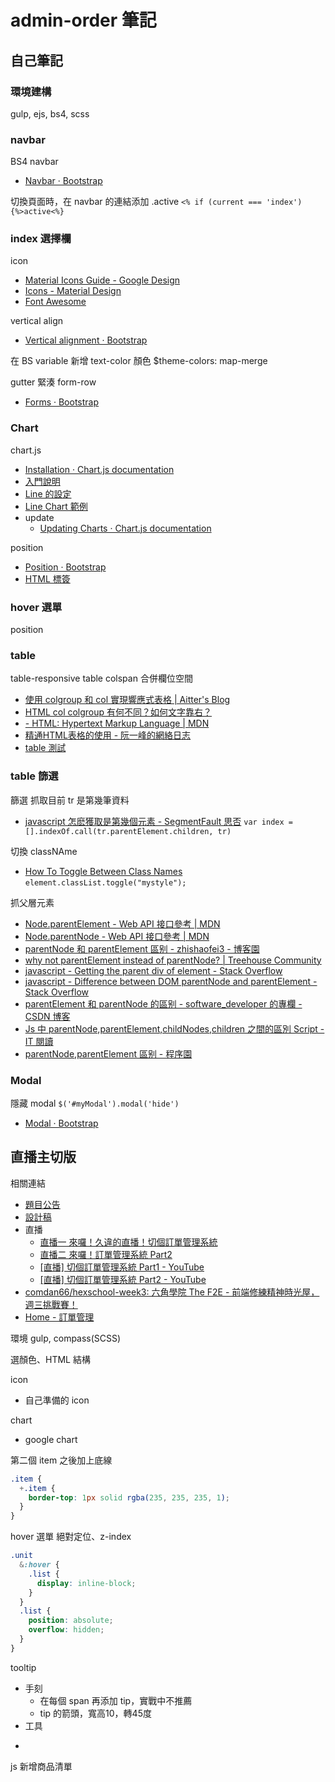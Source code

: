 # admin-order 筆記

## 自己筆記

### 環境建構
gulp, ejs, bs4, scss

### navbar

BS4 navbar
* [Navbar · Bootstrap](https://getbootstrap.com/docs/4.0/components/navbar/)

切換頁面時，在 navbar 的連結添加 .active
`<% if (current === 'index') {%>active<%} `

### index 選擇欄
icon
* [Material Icons Guide - Google Design](https://google.github.io/material-design-icons/)
* [Icons - Material Design](https://material.io/tools/icons/?style=baseline)
* [Font Awesome](https://fontawesome.com/)

vertical align
* [Vertical alignment · Bootstrap](https://getbootstrap.com/docs/4.0/utilities/vertical-align/)

在 BS variable 新增 text-color 顏色
$theme-colors: map-merge

gutter 緊湊 form-row
* [Forms · Bootstrap](https://getbootstrap.com/docs/4.0/components/forms/#form-row)

### Chart

chart.js
* [Installation · Chart.js documentation](https://www.chartjs.org/docs/latest/getting-started/installation.html)
* [入門說明](https://www.chartjs.org/docs/latest/getting-started/usage.html)
* [Line 的設定](https://www.chartjs.org/docs/latest/charts/line.html)
* [Line Chart 範例](https://www.chartjs.org/samples/latest/charts/line/basic.html)
* update
  * [Updating Charts · Chart.js documentation](https://www.chartjs.org/docs/latest/developers/updates.html)


position
* [Position · Bootstrap](https://getbootstrap.com/docs/4.0/utilities/position/)
* [HTML <col> 標簽](http://www.w3school.com.cn/tags/tag_col.asp)

### hover 選單
position 

### table
table-responsive
table colspan 合併欄位空間
* [使用 colgroup 和 col 實現響應式表格 | Aitter's Blog](http://coderlt.coding.me/2017/11/20/table-colgroup/)
* [HTML col colgroup 有何不同？如何文字靠右？](https://ithelp.ithome.com.tw/questions/10092066)
* [<col> - HTML: Hypertext Markup Language | MDN](https://developer.mozilla.org/en-US/docs/Web/HTML/Element/col)
* [精通HTML表格的使用 - 阮一峰的網絡日志](http://www.ruanyifeng.com/blog/2009/05/html_table_mastering.html)
* [table 測試](https://codepen.io/ayugioh2003/pen/KLbXrW?editors=1000)


### table 篩選
篩選 抓取目前 tr 是第幾筆資料
* [javascript 怎麽獲取是第幾個元素 - SegmentFault 思否](https://segmentfault.com/q/1010000015555727)
`var index = [].indexOf.call(tr.parentElement.children, tr)`

切換 classNAme
* [How To Toggle Between Class Names](https://www.w3schools.com/howto/howto_js_toggle_class.asp)
`element.classList.toggle("mystyle");`

抓父層元素
* [Node.parentElement - Web API 接口參考 | MDN](https://developer.mozilla.org/zh-CN/docs/Web/API/Node/parentElement)
* [Node.parentNode - Web API 接口參考 | MDN](https://developer.mozilla.org/zh-CN/docs/Web/API/Node/parentNode)
* [parentNode 和 parentElement 區别 - zhishaofei3 - 博客園](https://www.cnblogs.com/zhishaofei/p/4091865.html)
* [why not parentElement instead of parentNode? | Treehouse Community](https://webcache.googleusercontent.com/search?q=cache:jaJW6UOr8gIJ:https://teamtreehouse.com/community/why-not-parentelement-instead-of-parentnode+&cd=5&hl=zh-TW&ct=clnk&gl=tw)
* [javascript - Getting the parent div of element - Stack Overflow](https://stackoverflow.com/questions/6856871/getting-the-parent-div-of-element)
* [javascript - Difference between DOM parentNode and parentElement - Stack Overflow](https://stackoverflow.com/questions/8685739/difference-between-dom-parentnode-and-parentelement)
* [parentElement 和 parentNode 的區别 - software_developer 的專欄 - CSDN 博客](https://blog.csdn.net/software_developer/article/details/3862565)
* [Js 中 parentNode,parentElement,childNodes,children 之間的區別 Script - IT 閱讀](https://www.itread01.com/p/1088470.html)
* [parentNode,parentElement 區别 - 程序園](http://www.voidcn.com/article/p-gasrrkzi-bpb.html)



### Modal
隱藏 modal
`$('#myModal').modal('hide')`
* [Modal · Bootstrap](https://getbootstrap.com/docs/4.0/components/modal/)




## 直播主切版

相關連結
* [題目公告](https://www.facebook.com/groups/173311386703334/learning_content/?filter=377909922704174&post=184948512206288)
* [設計稿](https://hexschool.github.io/THE_F2E_Design/week3-admin%20order/?)
* 直播
  * [直播一 來囉！久違的直播！切個訂單管理系統](https://www.facebook.com/LiveCoding.tw/videos/1842387249396133/)
  * [直播二 來囉！訂單管理系統 Part2](https://www.facebook.com/LiveCoding.tw/videos/1843350785966446/)
  * [[直播] 切個訂單管理系統 Part1 - YouTube](https://www.youtube.com/watch?v=1mytoUV38Lk)
  * [[直播] 切個訂單管理系統 Part2 - YouTube](https://www.youtube.com/watch?v=Mdfa4_PMxlY)
* [comdan66/hexschool-week3: 六角學院 The F2E - 前端修練精神時光屋，週三挑戰賽！](https://github.com/comdan66/hexschool-week3)
* [Home - 訂單管理](https://works.ioa.tw/hexschool-week3/index.html)

環境
gulp, compass(SCSS)

選顏色、HTML 結構

icon
* 自己準備的 icon

chart
* google chart

第二個 item 之後加上底線

```scss
.item {
  +.item {
    border-top: 1px solid rgba(235, 235, 235, 1);
  }
}
```

hover 選單
絕對定位、z-index
```scss
.unit
  &:hover {
    .list {
      display: inline-block;
    }
  }
  .list {
    position: absolute;
    overflow: hidden;
  }
}
```

tooltip
* 手刻
  * 在每個 span 再添加 tip，實戰中不推薦
  * tip 的箭頭，寬高10，轉45度
* 工具

-

js 新增商品清單